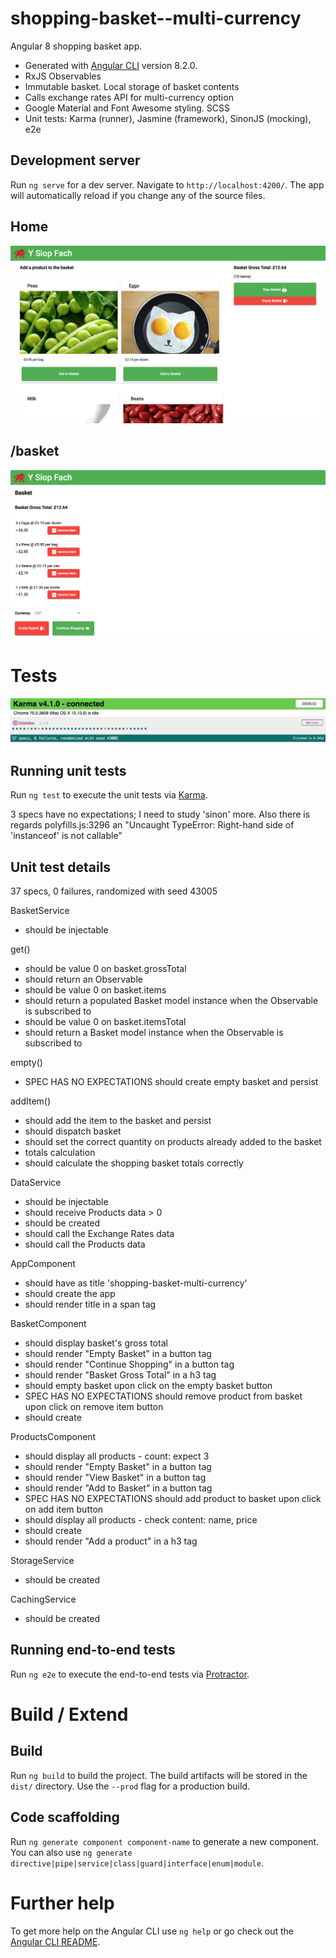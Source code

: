 # shopping-basket--multi-currency 

Angular 8 shopping basket app. 
- Generated with [Angular CLI](https://github.com/angular/angular-cli) version 8.2.0.
- RxJS Observables
- Immutable basket. Local storage of basket contents
- Calls exchange rates API for multi-currency option
- Google Material and Font Awesome styling. SCSS
- Unit tests: Karma (runner), Jasmine (framework), SinonJS (mocking), e2e

## Development server

Run `ng serve` for a dev server. Navigate to `http://localhost:4200/`. The app will automatically reload if you change any of the source files.

## Home
![products_route](./readme_imgs/products-route.png)

## /basket
![basket_route](./readme_imgs/basket-route.png)

# Tests
![tests](./readme_imgs/tests.png)

## Running unit tests

Run `ng test` to execute the unit tests via [Karma](https://karma-runner.github.io).

3 specs have no expectations; I need to study 'sinon' more. Also there is regards polyfills.js:3296 an "Uncaught TypeError: Right-hand side of 'instanceof' is not callable"

## Unit test details

37 specs, 0 failures, randomized with seed 43005

BasketService  
- should be injectable  

get()  
- should be value 0 on basket.grossTotal  
- should return an Observable<Basket>  
- should be value 0 on basket.items  
- should return a populated Basket model instance when the Observable is subscribed to  
- should be value 0 on basket.itemsTotal  
- should return a Basket model instance when the Observable is subscribed to  

empty()  
- SPEC HAS NO EXPECTATIONS should create empty basket and persist  

addItem()  
- should add the item to the basket and persist  
- should dispatch basket  
- should set the correct quantity on products already added to the basket  
- totals calculation  
- should calculate the shopping basket totals correctly  

DataService  
- should be injectable  
- should receive Products data > 0  
- should be created  
- should call the Exchange Rates data  
- should call the Products data  

AppComponent  
- should have as title 'shopping-basket-multi-currency'  
- should create the app  
- should render title in a span tag  

BasketComponent  
- should display basket's gross total  
- should render "Empty Basket" in a button tag  
- should render "Continue Shopping" in a button tag  
- should render "Basket Gross Total" in a h3 tag  
- should empty basket upon click on the empty basket button  
- SPEC HAS NO EXPECTATIONS should remove product from basket upon click on remove item button  
- should create  

ProductsComponent  
- should display all products - count: expect 3  
- should render "Empty Basket" in a button tag  
- should render "View Basket" in a button tag  
- should render "Add to Basket" in a button tag  
- SPEC HAS NO EXPECTATIONS should add product to basket upon click on add item button  
- should display all products - check content: name, price  
- should create  
- should render "Add a product" in a h3 tag  

StorageService  
- should be created  

CachingService  
- should be created  

## Running end-to-end tests

Run `ng e2e` to execute the end-to-end tests via [Protractor](http://www.protractortest.org/).

# Build / Extend

## Build

Run `ng build` to build the project. The build artifacts will be stored in the `dist/` directory. Use the `--prod` flag for a production build.

## Code scaffolding

Run `ng generate component component-name` to generate a new component. You can also use `ng generate directive|pipe|service|class|guard|interface|enum|module`.

# Further help

To get more help on the Angular CLI use `ng help` or go check out the [Angular CLI README](https://github.com/angular/angular-cli/blob/master/README.md).

